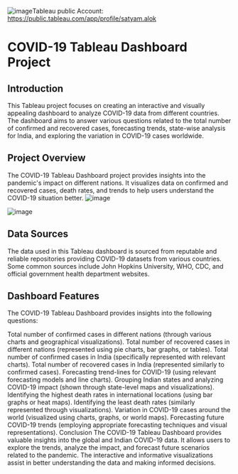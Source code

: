 ![image](https://github.com/x-factor123/Data-Visualization-using-Tableau/assets/140404386/35308ead-8a47-433d-a25a-75ae34e82fc6)Tableau public Account: https://public.tableau.com/app/profile/satyam.alok

# COVID-19 Tableau Dashboard Project

## Introduction
This Tableau project focuses on creating an interactive and visually appealing dashboard to analyze COVID-19 data from different countries. The dashboard aims to answer various questions related to the total number of confirmed and recovered cases, forecasting trends, state-wise analysis for India, and exploring the variation in COVID-19 cases worldwide.

## Project Overview
The COVID-19 Tableau Dashboard project provides insights into the pandemic's impact on different nations. It visualizes data on confirmed and recovered cases, death rates, and trends to help users understand the COVID-19 situation better.
![image](https://github.com/x-factor123/Data-Visualization-using-Tableau/assets/140404386/9623605f-fd8a-465e-8357-866b26eb7d6a)

![image](https://github.com/x-factor123/Data-Visualization-using-Tableau/assets/140404386/4d81402a-72bc-452b-b509-a2496d77e22a)

## Data Sources
The data used in this Tableau dashboard is sourced from reputable and reliable repositories providing COVID-19 datasets from various countries. Some common sources include John Hopkins University, WHO, CDC, and official government health department websites.

## Dashboard Features
The COVID-19 Tableau Dashboard provides insights into the following questions:

Total number of confirmed cases in different nations (through various charts and geographical visualizations).
Total number of recovered cases in different nations (represented using pie charts, bar graphs, or tables).
Total number of confirmed cases in India (specifically represented with relevant charts).
Total number of recovered cases in India (represented similarly to confirmed cases).
Forecasting trend-lines for COVID-19 (using relevant forecasting models and line charts).
Grouping Indian states and analyzing COVID-19 impact (shown through state-level maps and visualizations).
Identifying the highest death rates in international locations (using bar graphs or heat maps).
Identifying the least death rates (similarly represented through visualizations).
Variation in COVID-19 cases around the world (visualized using charts, graphs, or world maps).
Forecasting future COVID-19 trends (employing appropriate forecasting techniques and visual representations).
Conclusion
The COVID-19 Tableau Dashboard provides valuable insights into the global and Indian COVID-19 data. It allows users to explore the trends, analyze the impact, and forecast future scenarios related to the pandemic. The interactive and informative visualizations assist in better understanding the data and making informed decisions.
